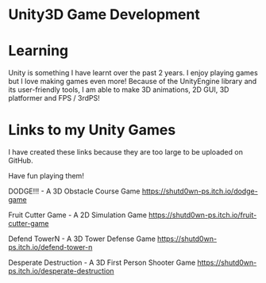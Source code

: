 # Unity3D Game Development

# Learning

Unity is something I have learnt over the past 2 years.
I enjoy playing games but I love making games even more!
Because of the UnityEngine library and its user-friendly tools, I am able to make 3D animations, 2D GUI, 3D platformer and FPS / 3rdPS!

# Links to my Unity Games

I have created these links because they are too large to be uploaded on GitHub.

Have fun playing them!

DODGE!!! - A 3D Obstacle Course Game
https://shutd0wn-ps.itch.io/dodge-game

Fruit Cutter Game - A 2D Simulation Game
https://shutd0wn-ps.itch.io/fruit-cutter-game

Defend TowerN - A 3D Tower Defense Game
https://shutd0wn-ps.itch.io/defend-tower-n

Desperate Destruction - A 3D First Person Shooter Game
https://shutd0wn-ps.itch.io/desperate-destruction
